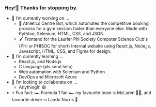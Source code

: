 ### Hey!👋 Thanks for stopping by.


- 🔭 I’m currently working on ...
  - 🤖 Athletics Centre Bot, which automates the competitive booking process for a gym session faster than everyone else. Made with Pythton, Selenium, HTML, CSS, and JSON.
  - 🖌️ Frontend for the Laurier Phi Society Computer Science Club's (PHI or PHISOC for short) Internal website using React.js, Node,js, Javascript, HTML, CSS, and Figma for design.
- 🌱 I’m currently learning ...
  - React.js, and Node.js
  - C language (pls send help)
  - Web automation with Selenium and Python
  - DevOps and Microsoft Azure
- 👯 I’m looking to collaborate on ...
  - Anything!!! 😃
- ⚡ Fun fact: 🏎️ Formula 1 fan 🏎️ my favourite team is McLaren 🧡💙, and favourite driver is Lando Norris 🏁
